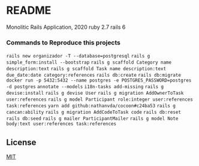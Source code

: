 # README

Monolitic Rails Application, 2020
ruby 2.7
rails 6

### Commands to Reproduce this projects

`rails new organizador -T --database=postgresql`
`rails g simple_form:install --bootstrap`
`rails g scaffold Category name description:text`
`rails g scaffold Task name description:text due_date:date category:references`
`rails db:create`
`rails db:migrate`
`docker run -p 5432:5432 --name postgres -e POSTGRES_PASSWORD=postgres -d postgres`
`annotate --models`
`i18n-tasks add-missing`
`rails g devise:install`
`rails g devise User`
`rails g migration AddOwnerToTask user:references`
`rails g model Participant role:integer user:references task:references`
`yarn add github:nathanvda/cocoon#c24ba53`
`rails g cancan:ability`
`rails g migration AddCodeToTask code`
`rails db:reset`
`rails db:seed`
`rails g mailer ParticipantMailer`
`rails g model Note body:text user:references task:references`


## License
[MIT](https://choosealicense.com/licenses/mit/)
